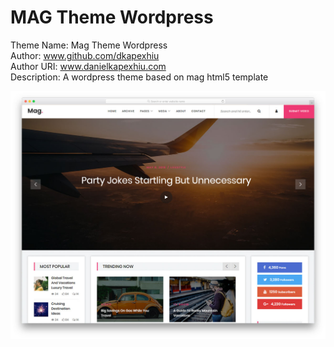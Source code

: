 # MAG Theme Wordpress

Theme Name: Mag Theme Wordpress<br>
Author: www.github.com/dkapexhiu<br>
Author URI: www.danielkapexhiu.com<br>
Description: A wordpress theme based on mag html5 template<br>

![screenshot](screenshot.png)

